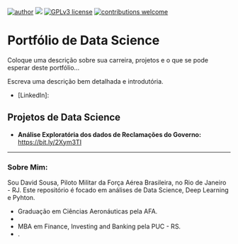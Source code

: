 [![author](https://img.shields.io/badge/author-carlosfab-red.svg)](https://www.linkedin.com/in/carlosfab) [![](https://img.shields.io/badge/python-3.5+-blue.svg)](https://www.python.org/downloads/release/python-365/) [![GPLv3 license](https://img.shields.io/badge/License-GPLv3-blue.svg)](http://perso.crans.org/besson/LICENSE.html) [![contributions welcome](https://img.shields.io/badge/contributions-welcome-brightgreen.svg?style=flat)](https://github.com/carlosfab/data_science/issues)

# Portfólio de Data Science

Coloque uma descrição sobre sua carreira, projetos e o que se pode esperar deste portfólio...

Escreva uma descrição bem detalhada e introdutória.

* [LinkedIn]:

## Projetos de Data Science

* **Análise Exploratória dos dados de Reclamações do Governo:** https://bit.ly/2Xym3TI


---

### Sobre Mim:

Sou David Sousa, Piloto Militar da Força Aérea Brasileira, no Rio de Janeiro - RJ. Este repositório é focado em análises de Data Science, Deep Learning e Pyhton.

* Graduação em Ciências Aeronáuticas pela AFA.
* 
* MBA em Finance, Investing and Banking pela PUC - RS.
* .

